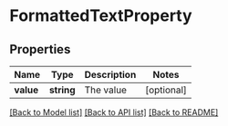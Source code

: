 # FormattedTextProperty

## Properties
Name | Type | Description | Notes
------------ | ------------- | ------------- | -------------
**value** | **string** | The value | [optional] 

[[Back to Model list]](../README.md#documentation-for-models) [[Back to API list]](../README.md#documentation-for-api-endpoints) [[Back to README]](../README.md)


